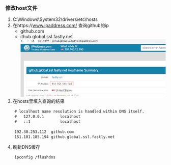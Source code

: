  ### 修改host文件
 
1. C:\Windows\System32\drivers\etc\hosts
2. 在https://www.ipaddress.com/ 查询github的ip
	* github.com
	* ithub.global.ssl.fastly.net
![](./resources/20190623220047.png)
3. 在hosts里填入查询的结果
```	
	# localhost name resolution is handled within DNS itself.
	#	127.0.0.1       localhost
	#	::1             localhost

	192.30.253.112	github.com
	151.101.185.194	github.global.ssl.fastly.net
```
4. 刷新DNS缓存
```
	ipconfig /flushdns
```